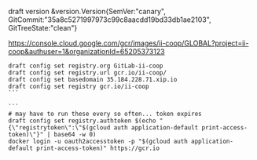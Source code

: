 draft version
&version.Version{SemVer:"canary", GitCommit:"35a8c5271997973c99c8aacdd19bd33db1ae2103", GitTreeState:"clean"}

https://console.cloud.google.com/gcr/images/ii-coop/GLOBAL?project=ii-coop&authuser=1&organizationId=65205373123

````
draft config set registry.org GitLab-ii-coop
draft config set registry.url gcr.io/ii-coop/
draft config set basedomain 35.184.228.71.xip.io
draft config set registry gcr.io/ii-coop 
```

```
# may have to run these every so often... token expires
draft config set registry.authtoken	$(echo "{\"registrytoken\":\"$(gcloud auth application-default print-access-token)\"}" | base64 -w 0)
docker login -u oauth2accesstoken -p "$(gcloud auth application-default print-access-token)" https://gcr.io
````
